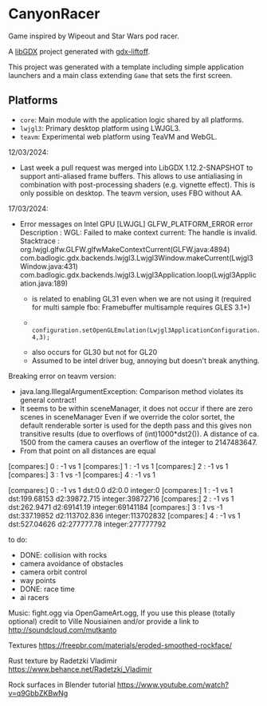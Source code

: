 # CanyonRacer

Game inspired by Wipeout and Star Wars pod racer.

A [libGDX](https://libgdx.com/) project generated with [gdx-liftoff](https://github.com/tommyettinger/gdx-liftoff).

This project was generated with a template including simple application launchers and a main class extending `Game` that sets the first screen.

## Platforms

- `core`: Main module with the application logic shared by all platforms.
- `lwjgl3`: Primary desktop platform using LWJGL3.
- `teavm`: Experimental web platform using TeaVM and WebGL.




12/03/2024:
- Last week a pull request was merged into LibGDX 1.12.2-SNAPSHOT to support anti-aliased frame buffers. This allows to use antialiasing in combination
 with post-processing shaders (e.g. vignette effect). This is only possible on desktop. The teavm version, uses FBO without AA.

17/03/2024:
 - Error messages on Intel GPU
        [LWJGL] GLFW_PLATFORM_ERROR error
        Description : WGL: Failed to make context current: The handle is invalid.
        Stacktrace  :
        org.lwjgl.glfw.GLFW.glfwMakeContextCurrent(GLFW.java:4894)
        com.badlogic.gdx.backends.lwjgl3.Lwjgl3Window.makeCurrent(Lwjgl3Window.java:431)
        com.badlogic.gdx.backends.lwjgl3.Lwjgl3Application.loop(Lwjgl3Application.java:189)

    - is related to enabling GL31 even when we are not using it (required for multi sample fbo: Framebuffer multisample requires GLES 3.1+)
    -         configuration.setOpenGLEmulation(Lwjgl3ApplicationConfiguration.GLEmulation.GL31, 4,3);
    - also occurs for GL30 but not for GL20
    - Assumed to be intel driver bug, annoying but doesn't break anything.



Breaking error on teavm version:
- java.lang.IllegalArgumentException: Comparison method violates its general contract!
- It seems to be within sceneManager, it does not occur if there are zero scenes in sceneManager
Even if we override the color sortet, the default renderable sorter is used for the depth pass
and this gives non transitive results (due to overflows of (int)1000*dst2()).
A distance of ca. 1500 from the camera causes an overflow of the integer to 2147483647.
- From that point on all distances are equal

[compares:] 0 : -1 vs 1
[compares:] 1 : -1 vs 1
[compares:] 2 : -1 vs 1
[compares:] 3 : 1 vs -1
[compares:] 4 : -1 vs 1

[compares:] 0 : -1 vs 1 dst:0.0 d2:0.0 integer:0
[compares:] 1 : -1 vs 1 dst:199.68153 d2:39872.715 integer:39872716
[compares:] 2 : -1 vs 1 dst:262.9471 d2:69141.19 integer:69141184
[compares:] 3 : 1 vs -1 dst:337.19852 d2:113702.836 integer:113702832
[compares:] 4 : -1 vs 1 dst:527.04626 d2:277777.78 integer:277777792

to do:
- DONE: collision with rocks
- camera avoidance of obstacles
- camera orbit control
- way points
- DONE: race time
- ai racers




Music:
fight.ogg via OpenGameArt.ogg, If you use this please (totally optional) credit to Ville Nousiainen and/or provide a link to http://soundcloud.com/mutkanto

Textures
https://freepbr.com/materials/eroded-smoothed-rockface/

Rust texture by Radetzki Vladimir https://www.behance.net/Radetzki_Vladimir

Rock surfaces in Blender tutorial
https://www.youtube.com/watch?v=q9GbbZKBwNg
